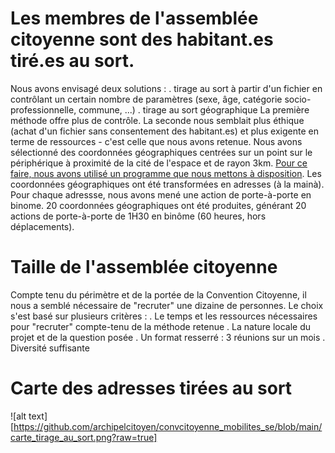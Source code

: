 # Les membres de l'assemblée citoyenne sont des habitant.es tiré.es au sort.
Nous avons envisagé deux solutions :
. tirage au sort à partir d'un fichier en contrôlant un certain nombre de paramètres (sexe, âge, catégorie socio-professionnelle, commune, ...)
. tirage au sort géographique
La première méthode offre plus de contrôle. La seconde nous semblait plus éthique (achat d'un fichier sans consentement des habitant.es) et plus exigente en terme de ressources - c'est celle que nous avons retenue.
Nous avons sélectionné des coordonnées géographiques centrées sur un point sur le périphérique à proximité de la cité de l'espace et de rayon 3km. [Pour ce faire, nous avons utilisé un programme que nous mettons à disposition](https://github.com/archipelcitoyen/convcitoyenne_mobilites_se). Les coordonnées géographiques ont été transformées en adresses (à la mainà). Pour chaque adressse, nous avons mené une action de porte-à-porte en binome.
20 coordonnées géographiques ont été produites, générant 20 actions de porte-à-porte de 1H30 en binôme (60 heures, hors déplacements).

# Taille de l'assemblée citoyenne
Compte tenu du périmètre et de la portée de la Convention Citoyenne, il nous a semblé nécessaire de "recruter" une dizaine de personnes. Le choix s'est basé sur plusieurs critères :
. Le temps et les ressources nécessaires pour "recruter" compte-tenu de la méthode retenue
. La nature locale du projet et de la question posée
. Un format resserré : 3 réunions sur un mois
. Diversité suffisante

# Carte des adresses tirées au sort
![alt text][https://github.com/archipelcitoyen/convcitoyenne_mobilites_se/blob/main/carte_tirage_au_sort.png?raw=true]

